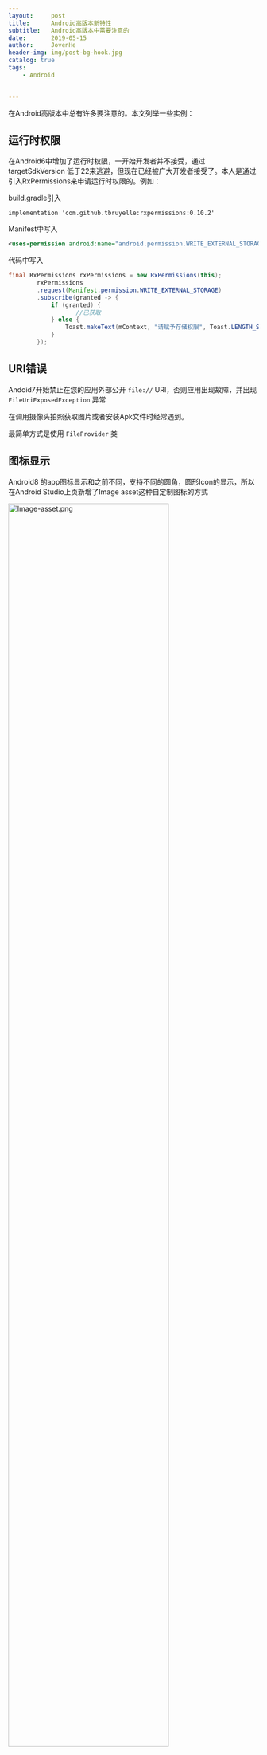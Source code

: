 ```yaml
---
layout:     post
title:      Android高版本新特性
subtitle:   Android高版本中需要注意的
date:       2019-05-15
author:     JovenHe
header-img: img/post-bg-hook.jpg
catalog: true
tags:
    - Android
    

---
```


在Android高版本中总有许多要注意的。本文列举一些实例：

## 运行时权限

在Android6中增加了运行时权限，一开始开发者并不接受，通过targetSdkVersion 低于22来逃避，但现在已经被广大开发者接受了。本人是通过引入RxPermissions来申请运行时权限的。例如：

build.gradle引入

```
implementation 'com.github.tbruyelle:rxpermissions:0.10.2'
```

Manifest中写入

```xml
<uses-permission android:name="android.permission.WRITE_EXTERNAL_STORAGE" />
```

代码中写入

```java
final RxPermissions rxPermissions = new RxPermissions(this);
        rxPermissions
        .request(Manifest.permission.WRITE_EXTERNAL_STORAGE)
        .subscribe(granted -> {
            if (granted) {
                   //已获取 
            } else {
                Toast.makeText(mContext, "请赋予存储权限", Toast.LENGTH_SHORT).show();
            }
        });
```

## URI错误

Andoid7开始禁止在您的应用外部公开 `file://` URI，否则应用出现故障，并出现 `FileUriExposedException` 异常

在调用摄像头拍照获取图片或者安装Apk文件时经常遇到。

最简单方式是使用 `FileProvider` 类

## 图标显示

Android8 的app图标显示和之前不同，支持不同的圆角，圆形Icon的显示，所以在Android Studio上页新增了Image asset这种自定制图标的方式

<img src="https://i.loli.net/2019/05/15/5cdb7ee39ce3039266.png" alt="Image-asset.png" title="Image-asset.png" width="80%"/>

UI提供无背景透明icon图标和背景图，然后在Image asset中设置icon图标，并调整大小，然后设置背景图或者背景颜色，确定后就能生成不同版本通用的Icon了。

## 通知显示

Android8之后通知的显示需要为通知添加渠道：NotificationChannel

在得到NotificationManager对象后通过

```java
if (android.os.Build.VERSION.SDK_INT >= android.os.Build.VERSION_CODES.O) {
            NotificationChannel channel=new NotificationChannel(id,name,NotificationManager.IMPORTANCE_HIGH);
            mNotificationManager.createNotificationChannel(channel);
        }
```

然后按照正常通知显示就可以了

## 明文通信

Android 9不支持明文通信，如果网络请求时http请求会报异常。具体原因和解决方案在[AndroidManifest标签说明](https://hjw45611.github.io/blog/2019/04/11/AndroidManifest%E6%A0%87%E7%AD%BE%E8%AF%B4%E6%98%8E/)一文